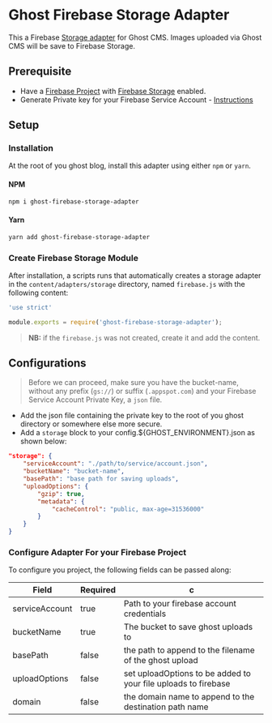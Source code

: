 # Ghost Firebase Storage Adapter

This a Firebase [Storage adapter](https://ghost.org/docs/concepts/storage-adapters/) for Ghost CMS. Images uploaded via Ghost CMS
will be save to Firebase Storage.

## Prerequisite

- Have a [Firebase Project](https://firebase.google.com/docs) with [Firebase Storage](https://firebase.google.com/docs/storage) enabled.
- Generate Private key for your Firebase Service Account - [Instructions](https://firebase.google.com/docs/admin/setup#initialize-sdk)

## Setup

### Installation

At the root of you ghost blog, install this adapter using either `npm` or
`yarn`.

#### NPM

```sh
npm i ghost-firebase-storage-adapter
```

#### Yarn

```sh
yarn add ghost-firebase-storage-adapter
```

### Create Firebase Storage Module

After installation, a scripts runs that automatically creates a storage adapter
in the `content/adapters/storage` directory, named `firebase.js` with the
following content:

```javascript
'use strict'

module.exports = require('ghost-firebase-storage-adapter');
```

> **NB:** if the `firebase.js` was not created, create it and add the content.

## Configurations

> Before we can proceed, make sure you have the bucket-name, without any prefix
> (`gs://`) or suffix (`.appspot.com`) and your Firebase Service Account Private
> Key, a `json` file.

- Add the json file containing the private key to the root of you ghost
  directory or somewhere else more secure.
- Add a `storage` block to your config.${GHOST_ENVIRONMENT}.json as shown below:

```json
"storage": {
    "serviceAccount": "./path/to/service/account.json",
    "bucketName": "bucket-name",
    "basePath": "base path for saving uploads",
    "uploadOptions": {
        "gzip": true,
        "metadata": {
            "cacheControl": "public, max-age=31536000"
        }
    }
}
```

### Configure Adapter For your Firebase Project

To configure you project, the following fields can be passed along:

| Field          | Required | c                                                              |
| -------------- | -------- | -------------------------------------------------------------- |
| serviceAccount | true     | Path to your firebase account credentials                      |
| bucketName     | true     | The bucket to save ghost uploads to                            |
| basePath       | false    | the path to append to the filename of the ghost upload         |
| uploadOptions  | false    | set uploadOptions to be added to your file uploads to firebase |
| domain         | false    | the domain name to append to the destination path name         |


